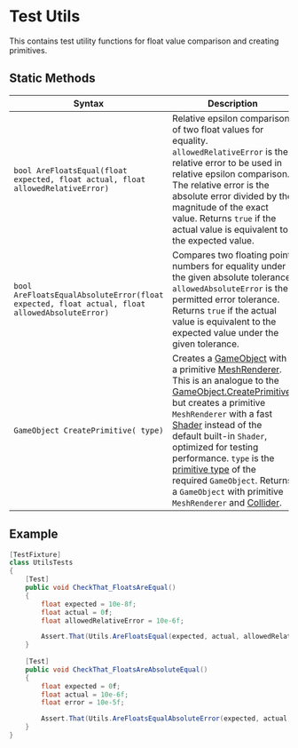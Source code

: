 # Test Utils

This contains test utility functions for float value comparison and creating primitives.

## Static Methods

| Syntax                                                                                       | Description                                                                                                                                                                                                                                                                                                                                                                                                                                                                                                                                                                                                                                                                                                                                                             |
|----------------------------------------------------------------------------------------------|-------------------------------------------------------------------------------------------------------------------------------------------------------------------------------------------------------------------------------------------------------------------------------------------------------------------------------------------------------------------------------------------------------------------------------------------------------------------------------------------------------------------------------------------------------------------------------------------------------------------------------------------------------------------------------------------------------------------------------------------------------------------------|
| `bool AreFloatsEqual(float expected, float actual, float allowedRelativeError)`              | Relative epsilon comparison of two float values for equality. `allowedRelativeError` is the relative error to be used in relative epsilon comparison. The relative error is the absolute error divided by the magnitude of the exact value. Returns `true` if the actual value is equivalent to the expected value.                                                                                                                                                                                                                                                                                                                                                                                                                                                     |
| `bool AreFloatsEqualAbsoluteError(float expected, float actual, float allowedAbsoluteError)` | Compares two floating point numbers for equality under the given absolute tolerance. `allowedAbsoluteError` is the permitted error tolerance. Returns `true` if the actual value is equivalent to the expected value under the given tolerance.                                                                                                                                                                                                                                                                                                                                                                                                                                                                                                                         |
| `GameObject CreatePrimitive( type)`                                                          | Creates a [GameObject](https://docs.unity3d.com/ScriptReference/GameObject.html) with a primitive [MeshRenderer](https://docs.unity3d.com/ScriptReference/MeshRenderer.html). This is an analogue to the [GameObject.CreatePrimitive](https://docs.unity3d.com/ScriptReference/GameObject.CreatePrimitive.html), but creates a primitive `MeshRenderer` with a fast [Shader](https://docs.unity3d.com/ScriptReference/Shader.html) instead of the default built-in `Shader`, optimized for testing performance.  `type` is the [primitive type](https://docs.unity3d.com/ScriptReference/PrimitiveType.html) of the required `GameObject`. Returns a `GameObject` with primitive `MeshRenderer` and [Collider](https://docs.unity3d.com/ScriptReference/Collider.html). |

## Example

```c#
[TestFixture]
class UtilsTests
{
    [Test]
    public void CheckThat_FloatsAreEqual()
    {
        float expected = 10e-8f;
        float actual = 0f;
        float allowedRelativeError = 10e-6f;

        Assert.That(Utils.AreFloatsEqual(expected, actual, allowedRelativeError), Is.True);
    }
	
    [Test]
    public void CheckThat_FloatsAreAbsoluteEqual()
    {
        float expected = 0f;
        float actual = 10e-6f;
        float error = 10e-5f;

        Assert.That(Utils.AreFloatsEqualAbsoluteError(expected, actual, error), Is.True);
    }
}
```

